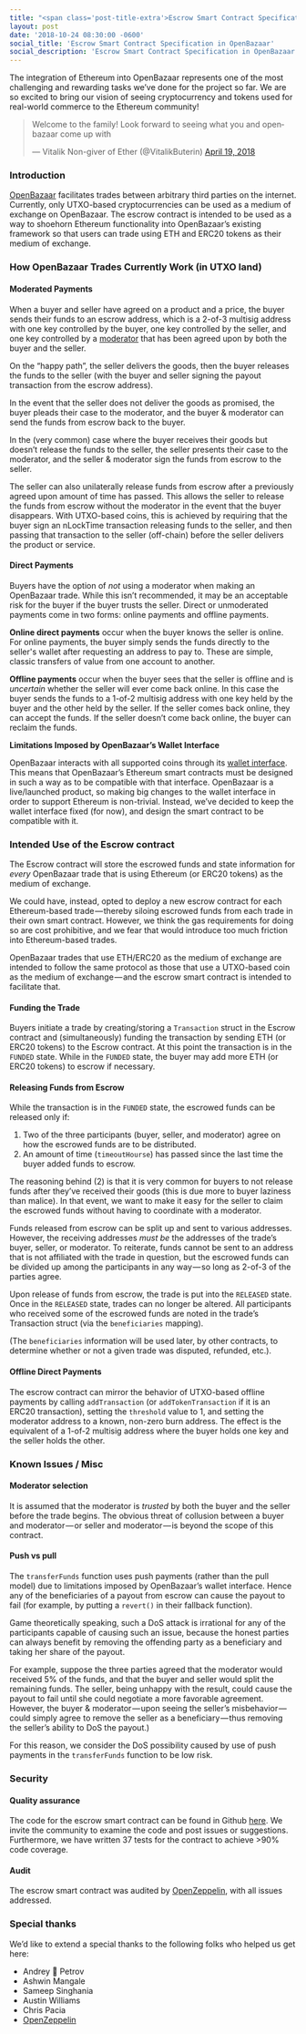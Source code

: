 ```yaml
---
title: "<span class='post-title-extra'>Escrow Smart Contract Specification</span> in OpenBazaar"
layout: post
date: '2018-10-24 08:30:00 -0600'
social_title: 'Escrow Smart Contract Specification in OpenBazaar'
social_description: 'Escrow Smart Contract Specification in OpenBazaar'
---
```


The integration of Ethereum into OpenBazaar represents one of the most challenging and rewarding tasks we’ve done for the project so far. We are so excited to bring our vision of seeing cryptocurrency and tokens used for real-world commerce to the Ethereum community!

<blockquote class="twitter-tweet" data-lang="en"><p lang="en" dir="ltr">Welcome to the family! Look forward to seeing what you and openbazaar come up with</p>&mdash; Vitalik Non-giver of Ether (@VitalikButerin) <a href="https://twitter.com/VitalikButerin/status/987001278764118018?ref_src=twsrc%5Etfw">April 19, 2018</a></blockquote>
<script async src="https://platform.twitter.com/widgets.js" charset="utf-8"></script>

### Introduction

[OpenBazaar](https://openbazaar.org) facilitates trades between arbitrary third parties on the internet. Currently, only UTXO-based cryptocurrencies can be used as a medium of exchange on OpenBazaar. The escrow contract is intended to be used as a way to shoehorn Ethereum functionality into OpenBazaar’s existing framework so that users can trade using ETH and ERC20 tokens as their medium of exchange.

### How OpenBazaar Trades Currently Work (in UTXO land)

#### Moderated Payments

When a buyer and seller have agreed on a product and a price, the buyer sends their funds to an escrow address, which is a 2-of-3 multisig address with one key controlled by the buyer, one key controlled by the seller, and one key controlled by a [moderator](https://openbazaar.org/blog/how-to-choose-a-good-moderator-on-openbazaar) that has been agreed upon by both the buyer and the seller.

On the “happy path”, the seller delivers the goods, then the buyer releases the funds to the seller (with the buyer and seller signing the payout transaction from the escrow address).

In the event that the seller does not deliver the goods as promised, the buyer pleads their case to the moderator, and the buyer & moderator can send the funds from escrow back to the buyer.

In the (very common) case where the buyer receives their goods but doesn’t release the funds to the seller, the seller presents their case to the moderator, and the seller & moderator sign the funds from escrow to the seller.

The seller can also unilaterally release funds from escrow after a previously agreed upon amount of time has passed. This allows the seller to release the funds from escrow without the moderator in the event that the buyer disappears. With UTXO-based coins, this is achieved by requiring that the buyer sign an nLockTime transaction releasing funds to the seller, and then passing that transaction to the seller (off-chain) before the seller delivers the product or service.

#### Direct Payments

Buyers have the option of _not_ using a moderator when making an OpenBazaar trade. While this isn’t recommended, it may be an acceptable risk for the buyer if the buyer trusts the seller. Direct or unmoderated payments come in two forms: online payments and offline payments.

**Online direct payments** occur when the buyer knows the seller is online. For online payments, the buyer simply sends the funds directly to the seller's wallet after requesting an address to pay to. These are simple, classic transfers of value from one account to another.

**Offline payments** occur when the buyer sees that the seller is offline and is _uncertain_ whether the seller will ever come back online. In this case the buyer sends the funds to a 1-of-2 multisig address with one key held by the buyer and the other held by the seller. If the seller comes back online, they can accept the funds. If the seller doesn’t come back online, the buyer can reclaim the funds.

**Limitations Imposed by OpenBazaar’s Wallet Interface** 

OpenBazaar interacts with all supported coins through its [wallet interface](https://github.com/OpenBazaar/wallet-interface/blob/master/wallet.go#L77). This means that OpenBazaar’s Ethereum smart contracts must be designed in such a way as to be compatible with that interface. OpenBazaar is a live/launched product, so making big changes to the wallet interface in order to support Ethereum is non-trivial. Instead, we’ve decided to keep the wallet interface fixed (for now), and design the smart contract to be compatible with it.

### Intended Use of the Escrow contract

The Escrow contract will store the escrowed funds and state information for _every_ OpenBazaar trade that is using Ethereum (or ERC20 tokens) as the medium of exchange.

We could have, instead, opted to deploy a new escrow contract for each Ethereum-based trade — thereby siloing escrowed funds from each trade in their own smart contract. However, we think the gas requirements for doing so are cost prohibitive, and we fear that would introduce too much friction into Ethereum-based trades.

OpenBazaar trades that use ETH/ERC20 as the medium of exchange are intended to follow the same protocol as those that use a UTXO-based coin as the medium of exchange — and the escrow smart contract is intended to facilitate that.

#### Funding the Trade

Buyers initiate a trade by creating/storing a `Transaction` struct in the Escrow contract and (simultaneously) funding the transaction by sending ETH (or ERC20 tokens) to the Escrow contract. At this point the transaction is in the `FUNDED` state. While in the `FUNDED` state, the buyer may add more ETH (or ERC20 tokens) to escrow if necessary.

#### Releasing Funds from Escrow

While the transaction is in the `FUNDED` state, the escrowed funds can be released only if:

1. Two of the three participants (buyer, seller, and moderator) agree on how the escrowed funds are to be distributed.
2. An amount of time (`timeoutHourse`) has passed since the last time the buyer added funds to escrow.
   
The reasoning behind (2) is that it is very common for buyers to not release funds after they’ve received their goods (this is due more to buyer laziness than malice). In that event, we want to make it easy for the seller to claim the escrowed funds without having to coordinate with a moderator.

Funds released from escrow can be split up and sent to various addresses. However, the receiving addresses _must be_ the addresses of the trade’s buyer, seller, or moderator. To reiterate, funds cannot be sent to an address that is not affiliated with the trade in question, but the escrowed funds can be divided up among the participants in any way — so long as 2-of-3 of the parties agree.

Upon release of funds from escrow, the trade is put into the `RELEASED` state. Once in the `RELEASED` state, trades can no longer be altered. All participants who received some of the escrowed funds are noted in the trade’s Transaction struct (via the `beneficiaries` mapping).

(The `beneficiaries` information will be used later, by other contracts, to determine whether or not a given trade was disputed, refunded, etc.).

#### Offline Direct Payments

The escrow contract can mirror the behavior of UTXO-based offline payments by calling `addTransaction` (or `addTokenTransaction` if it is an ERC20 transaction), setting the `threshold` value to 1, and setting the moderator address to a known, non-zero burn address. The effect is the equivalent of a 1-of-2 multisig address where the buyer holds one key and the seller holds the other.

### Known Issues / Misc

#### Moderator selection

It is assumed that the moderator is _trusted_ by both the buyer and the seller before the trade begins. The obvious threat of collusion between a buyer and moderator — or seller and moderator — is beyond the scope of this contract.

#### Push vs pull

The `transferFunds` function uses push payments (rather than the pull model) due to limitations imposed by OpenBazaar’s wallet interface. Hence any of the beneficiaries of a payout from escrow can cause the payout to fail (for example, by putting a `revert()` in their fallback function). 

Game theoretically speaking, such a DoS attack is irrational for any of the participants capable of causing such an issue, because the honest parties can always benefit by removing the offending party as a beneficiary and taking her share of the payout.

For example, suppose the three parties agreed that the moderator would received 5% of the funds, and that the buyer and seller would split the remaining funds. The seller, being unhappy with the result, could cause the payout to fail until she could negotiate a more favorable agreement. However, the buyer & moderator — upon seeing the seller’s misbehavior — could simply agree to remove the seller as a beneficiary — thus removing the seller’s ability to DoS the payout.)

For this reason, we consider the DoS possibility caused by use of push payments in the `transferFunds` function to be low risk.

### Security

#### Quality assurance

The code for the escrow smart contract can be found in Github [here](https://github.com/OpenBazaar/smart-contracts/blob/master/contracts/escrow/Escrow_v1_0.sol). We invite the community to examine the code and post issues or suggestions. Furthermore, we have written 37 tests for the contract to achieve >90% code coverage.

#### Audit

The escrow smart contract was audited by [OpenZeppelin](https://openzeppelin.org/), with all issues addressed.

### Special thanks

We’d like to extend a special thanks to the following folks who helped us get here:

- Andrey 🦃 Petrov
- Ashwin Mangale
- Sameep Singhania
- Austin Williams
- Chris Pacia
- [OpenZeppelin](https://openzeppelin.org/)
